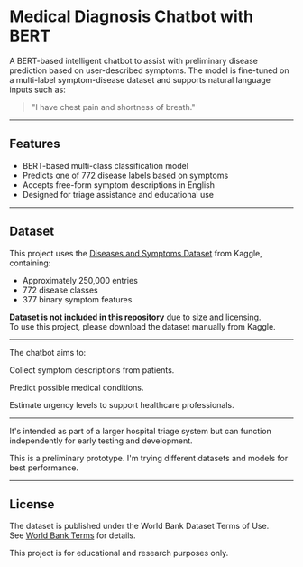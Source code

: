 # Medical Diagnosis Chatbot with BERT

A BERT-based intelligent chatbot to assist with preliminary disease prediction based on user-described symptoms. The model is fine-tuned on a multi-label symptom-disease dataset and supports natural language inputs such as:

> "I have chest pain and shortness of breath."

---

## Features

- BERT-based multi-class classification model  
- Predicts one of 772 disease labels based on symptoms  
- Accepts free-form symptom descriptions in English  
- Designed for triage assistance and educational use  

---

## Dataset

This project uses the [Diseases and Symptoms Dataset](https://www.kaggle.com/datasets/dhivyeshrk/diseases-and-symptoms-dataset) from Kaggle, containing:

- Approximately 250,000 entries  
- 772 disease classes  
- 377 binary symptom features  

**Dataset is not included in this repository** due to size and licensing.  
To use this project, please download the dataset manually from Kaggle.

---

The chatbot aims to:

Collect symptom descriptions from patients.

Predict possible medical conditions.

Estimate urgency levels to support healthcare professionals.

---

It's intended as part of a larger hospital triage system but can function independently for early testing and development.

This is a preliminary prototype. I'm trying different datasets and models for best performance. 

---

## License

The dataset is published under the World Bank Dataset Terms of Use.  
See [World Bank Terms](https://datacatalog.worldbank.org/public-licenses#cc-by) for details.

This project is for educational and research purposes only.
